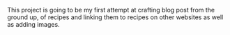 This project is going to be my first attempt at crafting blog post from the ground up, of recipes and linking them to recipes on other websites as well as adding images.
